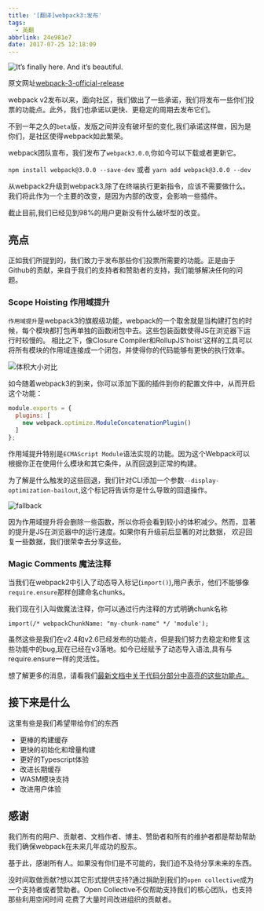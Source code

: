 ```yaml
---
title: '[翻译]webpack3:发布'
tags:
  - 英翻
abbrlink: 24e981e7
date: 2017-07-25 12:18:09
---
```

![It’s finally here. And it’s beautiful.](http://static.1991421.cn/blog/2017-07-29-1-Ac4K68j43uSbvHnKZKfXPw.jpeg)

原文网址[webpack-3-official-release](https://medium.com/webpack/webpack-3-official-release-15fd2dd8f07b)

webpack v2发布以来，面向社区，我们做出了一些承诺，我们将发布一些你们投票的功能点。此外，我们也承诺以更快、更稳定的周期去发布它们。

不到一年之久的`beta`版，发版之间并没有破坏型的变化,我们承诺这样做，因为是你们，是社区使得webpack如此繁荣。

webpack团队宣布，我们发布了`webpack3.0.0`,你如今可以下载或者更新它。

`npm install webpack@3.0.0 --save-dev`
或者
`yarn add webpack@3.0.0 --dev`

从webpack2升级到webpack3,除了在终端执行更新指令，应该不需要做什么。我们将此作为一个主要的改变，是因为内部的改变，会影响一些插件。

截止目前,我们已经见到98%的用户更新没有什么破坏型的改变。

## 亮点

正如我们所提到的，我们致力于发布那些你们投票所需要的功能。正是由于Github的贡献，来自于我们的支持者和赞助者的支持，我们能够解决任何的问题。

### Scope Hoisting 作用域提升
`作用域提升`是webpack3的旗舰级功能，webpack的一个取舍就是当构建打包的时候，每个模块都打包再单独的函数闭包中去。这些包装函数使得JS在浏览器下运行时较慢的。
相比之下，像Closure Compiler和RollupJS'hoist'这样的工具可以将所有模块的作用域连接成一个闭包，并使得你的代码能够有更快的执行效率。

![体积大小对比](http://static.1991421.cn/blog/2017-07-29-124018.jpg)

如今随着webpack3的到来，你可以添加下面的插件到你的配置文件中，从而开启这个功能：

```javascript
module.exports = {  
  plugins: [
    new webpack.optimize.ModuleConcatenationPlugin()
  ]
};
```
作用域提升特别是`ECMAScript Module`语法实现的功能。因为这个Webpack可以根据你正在使用什么模块和其它条件，从而回退到正常的构建。

为了解是什么触发的这些回退，我们针对CLI添加一个参数`--display-optimization-bailout`,这个标记将告诉你是什么导致的回退操作。

![fallback](http://static.1991421.cn/blog/2017-07-30-074058.jpg)

因为作用域提升将会删除一些函数，所以你将会看到较小的体积减少。然而，显著的提升是JS在浏览器中的运行速度。如果你有升级前后显著的对比数据，
欢迎回复一些数据，我们很荣幸去分享这些。

### Magic Comments 魔法注释

当我们在webpack2中引入了动态导入标记(`import()`),用户表示，他们不能够像`require.ensure`那样创建命名chunks。

我们现在引入叫做魔法注释，你可以通过行内注释的方式明确chunk名称

```
import(/* webpackChunkName: "my-chunk-name" */ 'module');
```
虽然这些是我们在v2.4和v2.6已经发布的功能点，但是我们努力去稳定和修复这些功能中的bug,现在已经在v3落地。如今已经赋予了动态导入语法,具有与require.ensure一样的灵活性。

想了解更多的消息，请看我们[最新文档中关于代码分部分中高亮的这些功能点。](https://webpack.js.org/guides/code-splitting-async)


## 接下来是什么

这里有些是我们希望带给你们的东西
+ 更棒的构建缓存
+ 更快的初始化和增量构建
+ 更好的Typescript体验
+ 改进长期缓存
+ WASM模块支持
+ 改进用户体验

## 感谢

我们所有的用户、贡献者、文档作者、博主、赞助者和所有的维护者都是帮助帮助我们确保webpack在未来几年成功的股东。

基于此，感谢所有人。如果没有你们是不可能的，我们迫不及待分享未来的东西。

没时间取做贡献?想以其它形式提供支持?通过捐助到我们的`open collective`成为一个支持者或者赞助者。Open Collective不仅帮助支持我们的核心团队，也支持那些利用空闲时间
花费了大量时间改进组织的贡献者。
